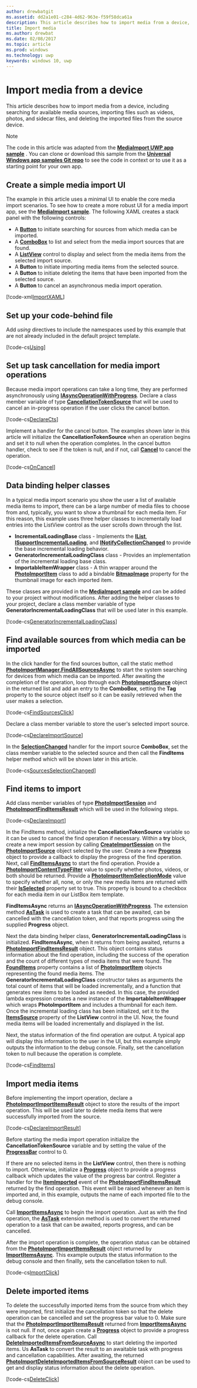 ```yaml
---
author: drewbatgit
ms.assetid: dd2a1e01-c284-4d62-963e-f59f58dca61a
description: This article describes how to import media from a device, including searching for available media sources, importing files such as photos and sidecar files, and deleting the imported files from the source device.
title: Import media
ms.author: drewbat
ms.date: 02/08/2017
ms.topic: article
ms.prod: windows
ms.technology: uwp
keywords: windows 10, uwp
---
```


# Import media from a device

This article describes how to import media from a device, including searching for available media sources, importing files such as videos, photos, and sidecar files, and deleting the imported files from the source device.

> [!NOTE] 
> The code in this article was adapted from the [**MediaImport UWP app sample**](https://github.com/Microsoft/Windows-universal-samples/tree/master/Samples/MediaImport) . You can clone or download this sample from the [**Universal Windows app samples Git repo**](https://github.com/Microsoft/Windows-universal-samples) to see the code in context or to use it as a starting point for your own app.

## Create a simple media import UI
The example in this article uses a minimal UI to enable the core media import scenarios. To see how to create a more robust UI for a media import app, see the [**MediaImport sample**](https://github.com/Microsoft/Windows-universal-samples/tree/master/Samples/MediaImport). The following XAML creates a stack panel with the following controls:
* A [**Button**](https://msdn.microsoft.com/library/windows/apps/Windows.UI.Xaml.Controls.Button) to initiate searching for sources from which media can be imported.
* A [**ComboBox**](https://msdn.microsoft.com/library/windows/apps/Windows.UI.Xaml.Controls.ComboBox) to list and select from the media import sources that are found.
* A [**ListView**](https://msdn.microsoft.com/library/windows/apps/Windows.UI.Xaml.Controls.ListView) control to display and select from the media items from the selected import source.
* A **Button** to initiate importing media items from the selected source.
* A **Button** to initiate deleting the items that have been imported from the selected source.
* A **Button** to cancel an asynchronous media import operation.

[!code-xml[ImportXAML](./code/PhotoImport_Win10/cs/MainPage.xaml#SnippetImportXAML)]

## Set up your code-behind file
Add *using* directives to include the namespaces used by this example that are not already included in the default project template.

[!code-cs[Using](./code/PhotoImport_Win10/cs/MainPage.xaml.cs#SnippetUsing)]

## Set up task cancellation for media import operations

Because media import operations can take a long time, they are performed asynchronously using [**IAsyncOperationWithProgress**](https://msdn.microsoft.com/library/windows/apps/br206594.aspx). Declare a class member variable of type [**CancellationTokenSource**](https://msdn.microsoft.com/library/system.threading.cancellationtokensource) that will be used to cancel an in-progress operation if the user clicks the cancel button.

[!code-cs[DeclareCts](./code/PhotoImport_Win10/cs/MainPage.xaml.cs#SnippetDeclareCts)]

Implement a handler for the cancel button. The examples shown later in this article will initialize the **CancellationTokenSource** when an operation begins and set it to null when the operation completes. In the cancel button handler, check to see if the token is null, and if not, call [**Cancel**](https://msdn.microsoft.com/library/dd321955) to cancel the operation.

[!code-cs[OnCancel](./code/PhotoImport_Win10/cs/MainPage.xaml.cs#SnippetOnCancel)]

## Data binding helper classes

In a typical media import scenario you show the user a list of available media items to import, there can be a large number of media files to choose from and, typically, you want to show a thumbnail for each media item. For this reason, this example uses three helper classes to incrementally load entries into the ListView control as the user scrolls down through the list.

* **IncrementalLoadingBase** class - Implements the [**IList**](https://msdn.microsoft.com/library/system.collections.ilist), [**ISupportIncrementalLoading**](https://msdn.microsoft.com/library/windows/apps/windows.ui.xaml.data.isupportincrementalloading), and [**INotifyCollectionChanged**](https://msdn.microsoft.com/library/windows/apps/system.collections.specialized.inotifycollectionchanged(v=vs.105).aspx) to provide the base incremental loading behavior.
* **GeneratorIncrementalLoadingClass** class - Provides an implementation of the incremental loading base class.
* **ImportableItemWrapper** class - A thin wrapper around the [**PhotoImportItem**](https://msdn.microsoft.com/library/windows/apps/Windows.Media.Import.PhotoImportItem) class to add a bindable [**BitmapImage**](https://msdn.microsoft.com/library/windows/apps/Windows.UI.Xaml.Media.Imaging.BitmapImage) property for the thumbnail image for each imported item.

These classes are provided in the [**MediaImport sample**](https://github.com/Microsoft/Windows-universal-samples/tree/master/Samples/MediaImport) and can be added to your project without modifications. After adding the helper classes to your project, declare a class member variable of type **GeneratorIncrementalLoadingClass** that will be used later in this example.

[!code-cs[GeneratorIncrementalLoadingClass](./code/PhotoImport_Win10/cs/MainPage.xaml.cs#SnippetGeneratorIncrementalLoadingClass)]


## Find available sources from which media can be imported

In the click handler for the find sources button, call the static method [**PhotoImportManager.FindAllSourcesAsync**](https://msdn.microsoft.com/library/windows/apps/Windows.Media.Import.PhotoImportManager.FindAllSourcesAsync) to start the system searching for devices from which media can be imported. After awaiting the completion of the operation, loop through each [**PhotoImportSource**](https://msdn.microsoft.com/library/windows/apps/Windows.Media.Import.PhotoImportSource) object in the returned list and add an entry to the **ComboBox**, setting the **Tag** property to the source object itself so it can be easily retrieved when the user makes a selection.

[!code-cs[FindSourcesClick](./code/PhotoImport_Win10/cs/MainPage.xaml.cs#SnippetFindSourcesClick)]

Declare a class member variable to store the user's selected import source.

[!code-cs[DeclareImportSource](./code/PhotoImport_Win10/cs/MainPage.xaml.cs#SnippetDeclareImportSource)]

In the [**SelectionChanged**](https://msdn.microsoft.com/library/windows/apps/Windows.UI.Xaml.Controls.Primitives.Selector.SelectionChanged) handler for the import source **ComboBox**, set the class member variable to the selected source and then call the **FindItems** helper method which will be shown later in this article. 

[!code-cs[SourcesSelectionChanged](./code/PhotoImport_Win10/cs/MainPage.xaml.cs#SnippetSourcesSelectionChanged)]

## Find items to import

Add class member variables of type [**PhotoImportSession**](https://msdn.microsoft.com/library/windows/apps/Windows.Media.Import.PhotoImportSession) and [**PhotoImportFindItemsResult**](https://msdn.microsoft.com/library/windows/apps/Windows.Media.Import.PhotoImportFindItemsResult) which will be used in the following steps.

[!code-cs[DeclareImport](./code/PhotoImport_Win10/cs/MainPage.xaml.cs#SnippetDeclareImport)]

In the FindItems method, initialize the **CancellationTokenSource** variable so it can be used to cancel the find operation if necessary. Within a **try** block, create a new import session by calling [**CreateImportSession**](https://msdn.microsoft.com/library/windows/apps/Windows.Media.Import.PhotoImportSource.CreateImportSession) on the [**PhotoImportSource**](https://msdn.microsoft.com/library/windows/apps/Windows.Media.Import.PhotoImportSource) object selected by the user. Create a new [**Progress**](https://msdn.microsoft.com/library/hh193692.aspx) object to provide a callback to display the progress of the find operation. Next, call [**FindItemsAsync**](https://docs.microsoft.com/en-us/uwp/api/windows.media.import.photoimportsession#Windows_Media_Import_PhotoImportSession_FindItemsAsync_Windows_Media_Import_PhotoImportContentTypeFilter_Windows_Media_Import_PhotoImportItemSelectionMode_) to start the find operation. Provide a [**PhotoImportContentTypeFilter**](https://msdn.microsoft.com/library/windows/apps/Windows.Media.Import.PhotoImportContentTypeFilter) value to specify whether photos, videos, or both should be returned. Provide a [**PhotoImportItemSelectionMode**](https://msdn.microsoft.com/library/windows/apps/Windows.Media.Import.PhotoImportItemSelectionMode) value to specify whether all, none, or only the new media items are returned with their [**IsSelected**](https://msdn.microsoft.com/library/windows/apps/Windows.Media.Import.PhotoImportItem.IsSelected) property set to true. This property is bound to a checkbox for each media item in our ListBox item template.

**FindItemsAsync** returns an [**IAsyncOperationWithProgress**](https://msdn.microsoft.com/library/windows/apps/br206594.aspx). The extension method [**AsTask**](https://msdn.microsoft.com/library/hh779750.aspx) is used to create a task that can be awaited, can be cancelled with the cancellation token, and that reports progress using the supplied **Progress** object.

Next the data binding helper class, **GeneratorIncrementalLoadingClass** is initialized. **FindItemsAsync**, when it returns from being awaited, returns a [**PhotoImportFindItemsResult**](https://msdn.microsoft.com/library/windows/apps/Windows.Media.Import.PhotoImportFindItemsResult) object. This object contains status information about the find operation, including the success of the operation and the count of different types of media items that were found. The [**FoundItems**](https://msdn.microsoft.com/library/windows/apps/Windows.Media.Import.PhotoImportFindItemsResult.FoundItems) property contains a list of [**PhotoImportItem**](https://msdn.microsoft.com/library/windows/apps/Windows.Media.Import.PhotoImportItem) objects representing the found media items. The **GeneratorIncrementalLoadingClass** constructor takes as arguments the total count of items that will be loaded incrementally, and a function that generates new items to be loaded as needed. In this case, the provided lambda expression creates a new instance of the **ImportableItemWrapper** which wraps **PhotoImportItem** and includes a thumbnail for each item. Once the incremental loading class has been initialized, set it to the [**ItemsSource**](https://msdn.microsoft.com/library/windows/apps/Windows.UI.Xaml.Controls.ItemsControl.ItemsSource) property of the **ListView** control in the UI. Now, the found media items will be loaded incrementally and displayed in the list.

Next, the status information of the find operation are output. A typical app will display this information to the user in the UI, but this example simply outputs the information to the debug console. Finally, set the cancellation token to null because the operation is complete.

[!code-cs[FindItems](./code/PhotoImport_Win10/cs/MainPage.xaml.cs#SnippetFindItems)]

## Import media items

Before implementing the import operation, declare a [**PhotoImportImportItemsResult**](https://msdn.microsoft.com/library/windows/apps/Windows.Media.Import.PhotoImportImportItemsResult) object to store the results of the import operation. This will be used later to delete media items that were successfully imported from the source.

[!code-cs[DeclareImportResult](./code/PhotoImport_Win10/cs/MainPage.xaml.cs#SnippetDeclareImportResult)]

Before starting the media import operation initialize the **CancellationTokenSource** variable and by setting the value of the [**ProgressBar**](https://msdn.microsoft.com/library/windows/apps/Windows.UI.Xaml.Controls.ProgressBar) control to 0.

If there are no selected items in the **ListView** control, then there is nothing to import. Otherwise, initialize a [**Progress**](https://msdn.microsoft.com/library/hh193692.aspx) object to provide a progress callback which updates the value of the progress bar control. Register a handler for the [**ItemImported**](https://msdn.microsoft.com/library/windows/apps/Windows.Media.Import.PhotoImportFindItemsResult.ItemImported) event of the [**PhotoImportFindItemsResult**](https://msdn.microsoft.com/library/windows/apps/Windows.Media.Import.PhotoImportFindItemsResult) returned by the find operation. This event will be raised whenever an item is imported and, in this example, outputs the name of each imported file to the debug console.

Call [**ImportItemsAsync**](https://msdn.microsoft.com/library/windows/apps/Windows.Media.Import.PhotoImportFindItemsResult.ImportItemsAsync) to begin the import operation. Just as with the find operation, the [**AsTask**](https://msdn.microsoft.com/library/hh779750.aspx) extension method is used to convert the returned operation to a task that can be awaited, reports progress, and can be cancelled.

After the import operation is complete, the operation status can be obtained from the [**PhotoImportImportItemsResult**](https://msdn.microsoft.com/library/windows/apps/Windows.Media.Import.PhotoImportImportItemsResult) object returned by [**ImportItemsAsync**](https://msdn.microsoft.com/library/windows/apps/Windows.Media.Import.PhotoImportFindItemsResult.ImportItemsAsync). This example outputs the status information to the debug console and then finallly, sets the cancellation token to null.

[!code-cs[ImportClick](./code/PhotoImport_Win10/cs/MainPage.xaml.cs#SnippetImportClick)]

## Delete imported items
To delete the successfully imported items from the source from which they were imported, first initialize the cancellation token so that the delete operation can be cancelled and set the progress bar value to 0. Make sure that the [**PhotoImportImportItemsResult**](https://msdn.microsoft.com/library/windows/apps/Windows.Media.Import.PhotoImportImportItemsResult) returned from [**ImportItemsAsync**](https://msdn.microsoft.com/library/windows/apps/Windows.Media.Import.PhotoImportFindItemsResult.ImportItemsAsync) is not null. If not, once again create a [**Progress**](https://msdn.microsoft.com/library/hh193692.aspx) object to provide a progress callback for the delete operation. Call [**DeleteImportedItemsFromSourceAsync**](https://msdn.microsoft.com/library/windows/apps/Windows.Media.Import.PhotoImportImportItemsResult.DeleteImportedItemsFromSourceAsync) to start deleting the imported items. Us **AsTask** to convert the result to an awaitable task with progress and cancellation capabilities. After awaiting, the returned [**PhotoImportDeleteImportedItemsFromSourceResult**](https://msdn.microsoft.com/library/windows/apps/Windows.Media.Import.PhotoImportDeleteImportedItemsFromSourceResult) object can be used to get and display status information about the delete operation.

[!code-cs[DeleteClick](./code/PhotoImport_Win10/cs/MainPage.xaml.cs#SnippetDeleteClick)]








 


